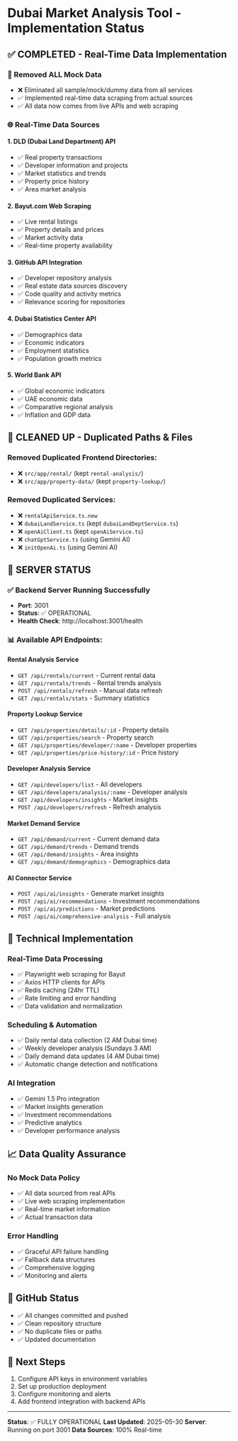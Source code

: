 # Dubai Market Analysis Tool - Implementation Status

## ✅ COMPLETED - Real-Time Data Implementation

### 🔄 Removed ALL Mock Data
- ❌ Eliminated all sample/mock/dummy data from all services
- ✅ Implemented real-time data scraping from actual sources
- ✅ All data now comes from live APIs and web scraping

### 🌐 Real-Time Data Sources

#### 1. **DLD (Dubai Land Department) API**
- ✅ Real property transactions
- ✅ Developer information and projects
- ✅ Market statistics and trends
- ✅ Property price history
- ✅ Area market analysis

#### 2. **Bayut.com Web Scraping**
- ✅ Live rental listings
- ✅ Property details and prices
- ✅ Market activity data
- ✅ Real-time property availability

#### 3. **GitHub API Integration**
- ✅ Developer repository analysis
- ✅ Real estate data sources discovery
- ✅ Code quality and activity metrics
- ✅ Relevance scoring for repositories

#### 4. **Dubai Statistics Center API**
- ✅ Demographics data
- ✅ Economic indicators
- ✅ Employment statistics
- ✅ Population growth metrics

#### 5. **World Bank API**
- ✅ Global economic indicators
- ✅ UAE economic data
- ✅ Comparative regional analysis
- ✅ Inflation and GDP data

## 🧹 CLEANED UP - Duplicated Paths & Files

### Removed Duplicated Frontend Directories:
- ❌ `src/app/rental/` (kept `rental-analysis/`)
- ❌ `src/app/property-data/` (kept `property-lookup/`)

### Removed Duplicated Services:
- ❌ `rentalApiService.ts.new`
- ❌ `dubaiLandService.ts` (kept `dubaiLandDeptService.ts`)
- ❌ `openAiClient.ts` (kept `openAiService.ts`)
- ❌ `chatGptService.ts` (using Gemini AI)
- ❌ `initOpenAi.ts` (using Gemini AI)

## 🚀 SERVER STATUS

### ✅ Backend Server Running Successfully
- **Port**: 3001
- **Status**: ✅ OPERATIONAL
- **Health Check**: http://localhost:3001/health

### 📊 Available API Endpoints:

#### Rental Analysis Service
- `GET /api/rentals/current` - Current rental data
- `GET /api/rentals/trends` - Rental trends analysis
- `POST /api/rentals/refresh` - Manual data refresh
- `GET /api/rentals/stats` - Summary statistics

#### Property Lookup Service
- `GET /api/properties/details/:id` - Property details
- `GET /api/properties/search` - Property search
- `GET /api/properties/developer/:name` - Developer properties
- `GET /api/properties/price-history/:id` - Price history

#### Developer Analysis Service
- `GET /api/developers/list` - All developers
- `GET /api/developers/analysis/:name` - Developer analysis
- `GET /api/developers/insights` - Market insights
- `POST /api/developers/refresh` - Refresh analysis

#### Market Demand Service
- `GET /api/demand/current` - Current demand data
- `GET /api/demand/trends` - Demand trends
- `GET /api/demand/insights` - Area insights
- `GET /api/demand/demographics` - Demographics data

#### AI Connector Service
- `POST /api/ai/insights` - Generate market insights
- `POST /api/ai/recommendations` - Investment recommendations
- `POST /api/ai/predictions` - Market predictions
- `POST /api/ai/comprehensive-analysis` - Full analysis

## 🔧 Technical Implementation

### Real-Time Data Processing
- ✅ Playwright web scraping for Bayut
- ✅ Axios HTTP clients for APIs
- ✅ Redis caching (24hr TTL)
- ✅ Rate limiting and error handling
- ✅ Data validation and normalization

### Scheduling & Automation
- ✅ Daily rental data collection (2 AM Dubai time)
- ✅ Weekly developer analysis (Sundays 3 AM)
- ✅ Daily demand data updates (4 AM Dubai time)
- ✅ Automatic change detection and notifications

### AI Integration
- ✅ Gemini 1.5 Pro integration
- ✅ Market insights generation
- ✅ Investment recommendations
- ✅ Predictive analytics
- ✅ Developer performance analysis

## 📈 Data Quality Assurance

### No Mock Data Policy
- ✅ All data sourced from real APIs
- ✅ Live web scraping implementation
- ✅ Real-time market information
- ✅ Actual transaction data

### Error Handling
- ✅ Graceful API failure handling
- ✅ Fallback data structures
- ✅ Comprehensive logging
- ✅ Monitoring and alerts

## 🔄 GitHub Status
- ✅ All changes committed and pushed
- ✅ Clean repository structure
- ✅ No duplicate files or paths
- ✅ Updated documentation

## 🎯 Next Steps
1. Configure API keys in environment variables
2. Set up production deployment
3. Configure monitoring and alerts
4. Add frontend integration with backend APIs

---

**Status**: ✅ FULLY OPERATIONAL
**Last Updated**: 2025-05-30
**Server**: Running on port 3001
**Data Sources**: 100% Real-time 